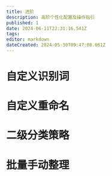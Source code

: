 ```yaml
---
title: 进阶
description: 高阶个性化配置及操作指引
published: 1
date: 2024-06-11T22:31:16.541Z
tags: 
editor: markdown
dateCreated: 2024-05-30T09:47:08.061Z
---
```


# 自定义识别词


# 自定义重命名

# 二级分类策略

# 批量手动整理
